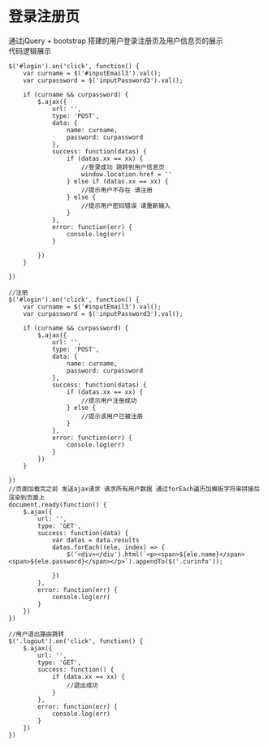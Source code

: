 # 登录注册页
通过jQuery + bootstrap 搭建的用户登录注册页及用户信息页的展示
<br/>
代码逻辑展示<br/>

    $('#login').on('click', function() {
        var curname = $('#inputEmail3').val();
        var curpassword = $('inputPassword3').val();

        if (curname && curpassword) {
            $.ajax({
                url: '',
                type: 'POST',
                data: {
                    name: curname,
                    password: curpassword
                },
                success: function(datas) {
                    if (datas.xx == xx) {
                        //登录成功 跳转到用户信息页
                        window.location.href = ''
                    } else if (datas.xx == xx) {
                        //提示用户不存在 请注册
                    } else {
                        //提示用户密码错误 请重新输入
                    }
                },
                error: function(err) {
                    console.log(err)
                }

            })
        }

    })

    //注册
    $('#login').on('click', function() {
        var curname = $('#inputEmail3').val();
        var curpassword = $('inputPassword3').val();

        if (curname && curpassword) {
            $.ajax({
                url: '',
                type: 'POST',
                data: {
                    name: curname,
                    password: curpassword
                },
                success: function(datas) {
                    if (datas.xx == xx) {
                        //提示用户注册成功
                    } else {
                        //提示该用户已被注册
                    }
                },
                error: function(err) {
                    console.log(err)
                }
            })
        }

    })
    //页面加载完之前 发送ajax请求 请求所有用户数据 通过forEach遍历加模板字符串拼接后渲染到页面上
    document.ready(function() {
        $.ajax({
            url: '',
            type: 'GET',
            success: function(data) {
                var datas = data.results
                datas.forEach((ele, index) => {
                    $('<div></div').html(`<p><span>${ele.name}</span><span>${ele.password}</span></p>`).appendTo($('.curinfo'));

                })
            },
            error: function(err) {
                console.log(err)
            }
        })
    })

    //用户退出路由跳转
    $('.logout').on('click', function() {
        $.ajax({
            url: '',
            type: 'GET',
            success: function() {
                if (data.xx == xx) {
                    //退出成功
                }
            },
            error: function(err) {
                console.log(err)
            }
        })
    })

